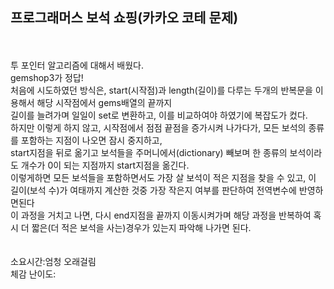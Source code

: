 <h2>프로그래머스 보석 쇼핑(카카오 코테 문제)</h2><br>
<br>
투 포인터 알고리즘에 대해서 배웠다.<br>
gemshop3가 정답!<br>
처음에 시도하였던 방식은, start(시작점)과 length(길이)를 다루는 두개의 반복문을 이용해서 해당 시작점에서 gems배열의 끝까지<br>
길이를 늘려가며 일일이 set로 변환하고, 이를 비교하여야 하였기에 복잡도가 컸다.<br>
하지만 이렇게 하지 않고, 시작점에서 점점 끝점을 증가시켜 나가다가, 모든 보석의 종류를 포함하는 지점이 나오면 잠시 중지하고,<br>
start지점을 뒤로 옮기고 보석들을 주머니에서(dictionary) 빼보며 한 종류의 보석이라도 개수가 0이 되는 지점까지 start지점을 옮긴다.<br>
이렇게하면 모든 보석들을 포함하면서도 가장 살 보석이 적은 지점을 찾을 수 있고, 이 길이(보석 수)가 여태까지 계산한 것중 가장 작은지 여부를 판단하여 전역변수에 반영하면된다<br>
이 과정을 거치고 나면, 다시 end지점을 끝까지 이동시켜가며 해당 과정을 반복하여 혹시 더 짧은(더 적은 보석을 사는)경우가 있는지 파악해 나가면 된다.
<br><br><br>
소요시간:엄청 오래걸림<br>
체감 난이도:
